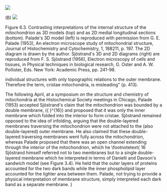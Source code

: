
![](https://cdn.mathpix.com/cropped/2024_07_05_a796ff2c9fe835bc90b4g-1.jpg?height=384&width=1068&top_left_y=206&top_left_x=210)

\(B\)
![](https://cdn.mathpix.com/cropped/2024_07_05_a796ff2c9fe835bc90b4g-1.jpg?height=150&width=1104&top_left_y=702&top_left_x=209)

Figure 6.3. Contrasting interpretations of the internal structure of the mitochondrion as 3D models (top) and as 2D medial longitudinal sections (bottom). Palade's 3D model (left) is reproduced with permission from G. E. Palade (1953), An electron microscope study of mitochondrial structure, Journal of Histochemistry and Cytochemistry, 1, 188211, p. 197. The 2D diagram is drawn by the author. Sjöstrand's 3D and 2D diagrams (right) are reproduced from F. S. Sjöstrand (1956), Electron microscopy of cells and tissues, in Physical techniques in biological research, G. Oster and A. W. Pollister, Eds. New York: Academic Press, pp. 241-98.

individual structures with only topographic relations to the outer membrane. Therefore the term, cristae mitochondria, is misleading" (p. 413).

The following April, at a symposium on the structure and chemistry of mitochondria at the Histochemical Society meetings in Chicago, Palade (1953) accepted Sjöstrand's claim that the mitochondrion was bounded by a double membrane, \({ }^{16}\) and proposed that it was only the inner membrane which folded into the interior to form cristae. Sjöstrand remained opposed to the idea of infolding, arguing that the double-layered membranes traversing the mitochondrion were not attached to the (also double-layered) outer membrane. He also claimed that these double-layered traversing membranes went fully across the mitochondrion, whereas Palade proposed that there was an open channel extending through the interior of the mitochondrion, which he
\footnotetext{
16 Sjöstrand himself referred not to two membranes but to a single double-layered membrane which he interpreted in terms of Danielli and Davson's sandwich model (see Figure 3.4). He held that the outer layers of proteins accounted for the two dark bands while the inner phospholipid layer accounted for the lighter area between them. Palade, not trying to provide a physical interpretation of membrane structure, simply interpreted each dark band as a separate membrane.
}